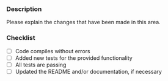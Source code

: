 ### Description
Please explain the changes that have been made in this area.

### Checklist
- [ ] Code compiles without errors
- [ ] Added new tests for the provided functionality
- [ ] All tests are passing
- [ ] Updated the README and/or documentation, if necessary
